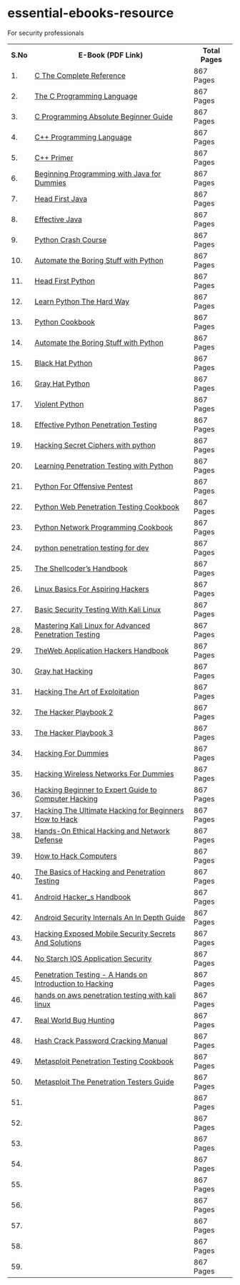 # essential-ebooks-resource

For security professionals 

<table width="100%" class="table">
<tr>
<th>S.No</th>
<th>E-Book (PDF Link)</th>
<th>Total Pages</th>
</tr>
<tr><td>1.</td><td><a target="_blank" href="https://mega.nz/file/2G433bYK#FgnCMcDsJ641E5olrXB1Har2W4Pldpj7l7lDRQ9MuE0">C The Complete Reference</a></td><td>867 Pages</td></tr>
<tr><td>2.</td><td><a target="_blank" href="https://mega.nz/file/CWgCUSSD#YZ0HWVfDEMubV1_M7xn-4yCuYkfAzjq2_5Rybv2u6pw">The C Programming Language</a></td><td>867 Pages</td></tr>
<tr><td>3.</td><td><a target="_blank" href="https://mega.nz/file/bPIi0A6I#xw-K0ciA3LZLrSIWKLTn2iAY5KYqjHW1Nnm5d-CkpgI">C Programming Absolute Beginner Guide</a></td><td>867 Pages</td></tr>
<tr><td>4.</td><td><a target="_blank" href="https://mega.nz/file/fWRXEDQI#xxJ1Zs3dYIXIuQ5oSrUMuv5RsNPb_K40W0lkurqaG1k">C++ Programming Language</a></td><td>867 Pages</td></tr>
<tr><td>5.</td><td><a target="_blank" href="https://mega.nz/file/WKY2XazJ#KPQ3LtgetuwVqcApmmXgLbTzNxnPxKWQ1I6OrXTpOAQ">C++ Primer</a></td><td>867 Pages</td></tr>
<tr><td>6.</td><td><a target="_blank" href="https://mega.nz/file/vKIRzDoJ#9Pr7wvkVjfqau65czRJwX3FkW1UYXTT4kPDTCvyUbYo">Beginning Programming with Java for Dummies</a></td><td>867 Pages</td></tr>
<tr><td>7.</td><td><a target="_blank" href="https://mega.nz/file/CSpXBKJA#488c0WPw78KsN730jtGVflWmbV1xlgiYCqiQqPjBOKA">Head First Java</a></td><td>867 Pages</td></tr>
<tr><td>8.</td><td><a target="_blank" href="https://mega.nz/file/WCBmFbJZ#0gqqbEieXV6d_XqQlAn9vUUgOWD8q_15PQzMektfCM8">Effective Java</a></td><td>867 Pages</td></tr>
<tr><td>9.</td><td><a target="_blank" href="https://mega.nz/file/KWATGDhI#EGD2tRwO5oARtP7DeJyagQMqxRP0bE8G4TAkV6LG5g0">Python Crash Course</a></td><td>867 Pages</td></tr>
<tr><td>10.</td><td><a target="_blank" href="https://mega.nz/file/WDghlQbY#iJxIwE40Lo0CBTZ8Ae8F0i6QPfwIlx9za8HB4UsaeEs">Automate the Boring Stuff with Python</a></td><td>867 Pages</td></tr>
<tr><td>11.</td><td><a target="_blank" href="https://mega.nz/file/7f5miZyI#71qFP6bL7Ta_TpfXXgbPYr-WUUGs0vGsV4D37hmpowA">Head First Python</a></td><td>867 Pages</td></tr>
<tr><td>12.</td><td><a target="_blank" href="https://mega.nz/file/aHR1RZSI#A3JC0i4ec04LYvbbcyS3gpZn1x6DxSNyDENM7P4y8hk">Learn Python The Hard Way</a></td><td>867 Pages</td></tr>
<tr><td>13.</td><td><a target="_blank" href="https://mega.nz/file/3GJWQLhD#V3wwLB-RRtqKI2w23rH6Dgofxp_OC3CrqgTQvIt7s00">Python Cookbook</a></td><td>867 Pages</td></tr>
<tr><td>14.</td><td><a target="_blank" href="https://mega.nz/file/jSQwGTAA#iJxIwE40Lo0CBTZ8Ae8F0i6QPfwIlx9za8HB4UsaeEs">Automate the Boring Stuff with Python</a></td><td>867 Pages</td></tr>
<tr><td>15.</td><td><a target="_blank" href="https://mega.nz/file/WeAx2AjZ#tq7-NhwTb22hpEwEHFDmPtjuz15_DxORtr7yGaKRPnY">Black Hat Python</a></td><td>867 Pages</td></tr>
<tr><td>16.</td><td><a target="_blank" href="https://mega.nz/file/TOJGmBwS#ULvuD3-6GmKr75lmTKeFZNrqTjnJJqN8XpbBDFpkeTw">Gray Hat Python</a></td><td>867 Pages</td></tr>
<tr><td>17.</td><td><a target="_blank" href="https://mega.nz/file/PaZGXbyK#aqX8nXmqIFEDklGc7Ub0swCARBV1mRVMBypf5rolvyk">Violent Python</a></td><td>867 Pages</td></tr>
<tr><td>18.</td><td><a target="_blank" href="https://mega.nz/file/vCYQDRLL#foG9VGzlyavJt-qBJPI12WSspDjHlSyO3svavebBPQk">Effective Python Penetration Testing</a></td><td>867 Pages</td></tr>
<tr><td>19.</td><td><a target="_blank" href="https://mega.nz/file/2eYgTDpI#vUA1SKBXZnry2MRdZeBwFT_aUEPO_KDRYxZeG9-UefE">Hacking Secret Ciphers with python</a></td><td>867 Pages</td></tr>
<tr><td>20.</td><td><a target="_blank" href="https://mega.nz/file/PaJWTIhD#oKwsjW3jx_NhWoazfiweZzWhHkerKGkeIbG299YC5k0">Learning Penetration Testing with Python</a></td><td>867 Pages</td></tr>
<tr><td>21.</td><td><a target="_blank" href="https://mega.nz/file/vW5VCJjD#vYl5khWxLedWdb_dHsqjlNBFD68knIvcLk3EfkAgjIA">Python For Offensive Pentest</a></td><td>867 Pages</td></tr>
<tr><td>22.</td><td><a target="_blank" href="https://mega.nz/file/HO4VQapY#P3oOef3e9UIyWeSugqiMHRxp_0LJaoPSlFkb4esqcow">Python Web Penetration Testing Cookbook</a></td><td>867 Pages</td></tr>
<tr><td>23.</td><td><a target="_blank" href="https://mega.nz/file/THxHQQ7T#6FXUSpcetTgc5HZv2v6NY0CNy9le6wvpBCSSzr21BuM">Python Network Programming Cookbook</a></td><td>867 Pages</td></tr>
<tr><td>24.</td><td><a target="_blank" href="https://mega.nz/file/2X4VzCSZ#EPGVrR_JefWhbvVyCjgYn2o2TpVK5pvUuYv6hpwrVIs">python penetration testing for dev</a></td><td>867 Pages</td></tr>
<tr><td>25.</td><td><a target="_blank" href="https://mega.nz/file/2bRnxTID#etNfVW9PW3QGKBYh4wQSdRWWFSe8t4l7npyTGLc2zBY">The Shellcoder’s Handbook</a></td><td>867 Pages</td></tr>
<tr><td>26.</td><td><a target="_blank" href="https://mega.nz/file/eKIhgAAD#n4MsQzlkan5Cw0ENG9BHJnT3tDi-JZv89anb1pqNrqk">Linux Basics For Aspiring Hackers</a></td><td>867 Pages</td></tr>
<tr><td>27.</td><td><a target="_blank" href="https://mega.nz/file/Sbo2nDhJ#GPgu-BSbMlCBG_XACvWs3Z5W8ARDPVAvKAt6pGvM988">Basic Security Testing With Kali Linux</a></td><td>867 Pages</td></tr>
<tr><td>28.</td><td><a target="_blank" href="https://mega.nz/file/PWRwUaBT#JLWljzfEym3tWcjD7d0Pmdxh_YbbkoW0lK5kUDhylxY">Mastering Kali Linux for Advanced Penetration Testing</a></td><td>867 Pages</td></tr>
<tr><td>29.</td><td><a target="_blank" href="https://mega.nz/file/XfBgBbAR#boBj24GCCvs8JYm492MP-g5t76GEzmOfgoMar-TUMHI">TheWeb Application Hackers Handbook</a></td><td>867 Pages</td></tr>
<tr><td>30.</td><td><a target="_blank" href="https://mega.nz/file/OfIhSbJA#gHS-rftuNcjAt7OVwM4Ub-MOhXL0kW6Q235-c9RdZ1Q">Gray hat Hacking</a></td><td>867 Pages</td></tr>
<tr><td>31.</td><td><a target="_blank" href="https://mega.nz/file/DH5VTAxK#9jWUWSIX5ax09kbYw3Is8lYfKiRjbaIbCRZmkQaQkEs">Hacking The Art of Exploitation</a></td><td>867 Pages</td></tr>
<tr><td>32.</td><td><a target="_blank" href="https://mega.nz/file/yGoiDDpK#5Iz2Ieu2SS7RvHQbSjjgttU3SdFOld-9N_7kEjodx5U">The Hacker Playbook 2</a></td><td>867 Pages</td></tr>
<tr><td>33.</td><td><a target="_blank" href="https://mega.nz/file/Obp1xS7L#XFLACfapN_pO8YnS4KKibYZoTCXhsrV1iByrqVaxHgc">The Hacker Playbook 3</a></td><td>867 Pages</td></tr>
<tr><td>34.</td><td><a target="_blank" href="https://mega.nz/file/COAGxQLA#omfvK3Banchojt6iv9nElrdF7eiu4l67v2pwME1fy0A">Hacking For Dummies</a></td><td>867 Pages</td></tr>
<tr><td>35.</td><td><a target="_blank" href="https://mega.nz/file/eTA0mAgT#jaA7l67vQKdCdEz0plD5753nUtNvUx05Jqi7DgUQLGQ">Hacking Wireless Networks For Dummies</a></td><td>867 Pages</td></tr>
<tr><td>36.</td><td><a target="_blank" href="https://mega.nz/file/uaRRAZrC#UjoUtpARfQV4P_TaChCna-Bjn48Y9DO-1aCN2RcylPU">Hacking Beginner to Expert Guide to Computer Hacking</a></td><td>867 Pages</td></tr>
<tr><td>37.</td><td><a target="_blank" href="https://mega.nz/file/XLR1nbQZ#9QE8K1Y545nW0FD8nXJswCx8Pu-YQUm0Y6ctn1AcyzY">Hacking The Ultimate Hacking for Beginners How to Hack</a></td><td>867 Pages</td></tr>
<tr><td>38.</td><td><a target="_blank" href="https://mega.nz/file/XPpwkSBT#oPYKluUAgKerjrCTf0ib8FcuZYAZgrVobxQmYHhVZiQ">Hands-On Ethical Hacking and Network Defense</a></td><td>867 Pages</td></tr>
<tr><td>39.</td><td><a target="_blank" href="https://mega.nz/file/CaRnxZhQ#fXhZSIIkb2YeCGJT7a1sil30YwCcb0HJIIIjVRJ2fYg">How to Hack Computers</a></td><td>867 Pages</td></tr>
<tr><td>40.</td><td><a target="_blank" href="https://mega.nz/file/OToXyL7J#kZ93w4pC4FZWyFUVZvTFDJu_z0FX5-ubxRGrp0QfUK8">The Basics of Hacking and Penetration Testing</a></td><td>867 Pages</td></tr>
<tr><td>41.</td><td><a target="_blank" href="https://mega.nz/file/mfxRlLID#vNl3aVErVVQMQ2B7gq-iuTlaZjT2VdqFgR8UCbxKUpI">Android Hacker_s Handbook</a></td><td>867 Pages</td></tr>
<tr><td>42.</td><td><a target="_blank" href="https://mega.nz/file/nKR3iK4B#CsAy6_8zCIOTLYrCxdWbzmoU545kPYciy911jWB4goI">Android Security Internals An In Depth Guide</a></td><td>867 Pages</td></tr>
<tr><td>43.</td><td><a target="_blank" href="https://mega.nz/file/2OQlRCQS#Lf1fCvU4fu6wpMax1Cb4NPAq-gImQVgdM8Ovfu_axNk">Hacking Exposed Mobile Security Secrets And Solutions</a></td><td>867 Pages</td></tr>  
<tr><td>44.</td><td><a target="_blank" href="https://mega.nz/file/zCoklJzR#HtWB_LXpk494DYTv96ZY7aw8ZyrEW7C0DvilnVaXOx4">No Starch IOS Application Security</a></td><td>867 Pages</td></tr>
<tr><td>45.</td><td><a target="_blank" href="https://mega.nz/file/eHo1BBqD#2zTB99AxJiJOCPQjVxnecc3BlLZY3Lca-rMGt8aE0g4">Penetration Testing - A Hands on Introduction to Hacking</a></td><td>867 Pages</td></tr>
<tr><td>46.</td><td><a target="_blank" href="https://mega.nz/file/iW5TnIBQ#TMNv92gVBgQFDFlPHkfXPt62ty2PS4P3hLGJSeMA1eM">hands on aws penetration testing with kali linux</a></td><td>867 Pages</td></tr>  
<tr><td>47.</td><td><a target="_blank" href="https://mega.nz/file/HeACkK4Z#67jXcJCVfAGn6h69gxEjT24wda_o66IX4k4Tm5M_vvA">Real World Bug Hunting</a></td><td>867 Pages</td></tr>  
<tr><td>48.</td><td><a target="_blank" href="https://mega.nz/file/qa5WyKgA#JocGqHNOW0mLmP2r0lr7GmeyIMt51UnfjXNKMnGSaFg">Hash Crack Password Cracking Manual</a></td><td>867 Pages</td></tr>  
<tr><td>49.</td><td><a target="_blank" href="https://mega.nz/file/GDYSALaS#yzyUs5Jn6A-bNE7QazHwvVv90bhFO5m7ixo80kHvrLY">Metasploit Penetration Testing Cookbook</a></td><td>867 Pages</td></tr>  
<tr><td>50.</td><td><a target="_blank" href="https://mega.nz/file/TDJwAa5Y#KWkNIPQ-5OSRVIIdZnzB3YUnpBnP6FWKpqK45FLG6Qg">Metasploit The Penetration Testers Guide</a></td><td>867 Pages</td></tr>  
<tr><td>51.</td><td><a target="_blank" href=""></a></td><td>867 Pages</td></tr>  
<tr><td>52.</td><td><a target="_blank" href=""></a></td><td>867 Pages</td></tr>  
<tr><td>53.</td><td><a target="_blank" href=""></a></td><td>867 Pages</td></tr>  
<tr><td>54.</td><td><a target="_blank" href=""></a></td><td>867 Pages</td></tr>  
<tr><td>55.</td><td><a target="_blank" href=""></a></td><td>867 Pages</td></tr>  
<tr><td>56.</td><td><a target="_blank" href=""></a></td><td>867 Pages</td></tr>  
<tr><td>57.</td><td><a target="_blank" href=""></a></td><td>867 Pages</td></tr>  
<tr><td>58.</td><td><a target="_blank" href=""></a></td><td>867 Pages</td></tr>  
<tr><td>59.</td><td><a target="_blank" href=""></a></td><td>867 Pages</td></tr>
  
  
  
  
  
  
  
  
  
  
  
  
  
  
  
  
  
  
  
  

